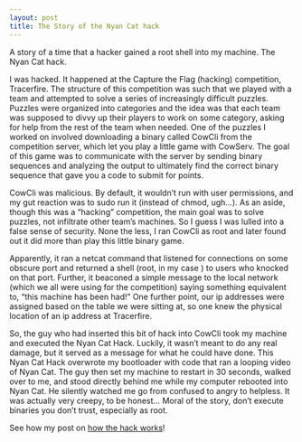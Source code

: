 ```yaml
---
layout: post
title: The Story of the Nyan Cat hack
---
```


A story of a time that a hacker gained a root shell into my machine. The Nyan Cat hack.

I was hacked. It happened at the Capture the Flag (hacking) competition, Tracerfire. The structure of this competition was such that we played with a team and attempted to solve a series of increasingly difficult puzzles. Puzzles were organized into categories and the idea was that each team was supposed to divvy up their players to work on some category, asking for help from the rest of the team when needed. One of the puzzles I worked on involved downloading
a binary called CowCli from the competition server, which let you play a little game with CowServ. The goal of this game was to communicate with the server by sending binary sequences and analyzing the output to ultimately find the correct binary sequence that gave you a code to submit for points.

CowCli was malicious. By default, it wouldn’t run with user permissions, and my gut reaction was to sudo run it (instead of chmod, ugh…). As an aside, though this was a “hacking” competition, the main goal was to solve puzzles, not infiltrate other team’s machines. So I guess I was lulled into a false sense of security. None the less, I ran CowCli as root and later found out it did more than play this little binary game.

Apparently, it ran a netcat command that listened for connections on some obscure port and returned a shell (root, in my case ) to users who knocked on that port. Further, it beaconed a simple message to the local network (which we all were using for the competition) saying something equivalent to, “this machine has been had!” One further point, our ip addresses were assigned based on the table we were sitting at, so one knew the physical location of an ip address at Tracerfire.

So, the guy who had inserted this bit of hack into CowCli took my machine and executed the Nyan Cat Hack. Luckily, it wasn’t meant to do any real damage, but it served as a message for what he could have done. This Nyan Cat Hack overwrote my bootloader with code that ran a looping video of Nyan Cat. The guy then set my machine to restart in 30 seconds, walked over to me, and stood directly behind me while my computer rebooted into Nyan Cat. He silently watched me go from confused to angry to helpless. It was actually very creepy, to be honest… Moral of the story, don’t execute binaries you don’t trust, especially as root.

See how my post on <a href="/2012/10/02/nyan_how_to.html">how the hack works</a>!
